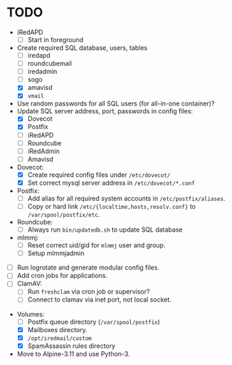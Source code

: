 # TODO

- iRedAPD
    - [ ] Start in foreground
- Create required SQL database, users, tables
    - [ ] iredapd
    - [ ] roundcubemail
    - [ ] iredadmin
    - [ ] sogo
    - [x] amavisd
    - [x] `vmail`
- Use random passwords for all SQL users (for all-in-one container)?
- Update SQL server address, port, passwords in config files:
    - [x] Dovecot
    - [x] Postfix
    - [ ] iRedAPD
    - [ ] Roundcube
    - [ ] iRedAdmin
    - [ ] Amavisd
- Dovecot:
    - [x] Create required config files under `/etc/dovecot/`
    - [x] Set correct mysql server address in `/etc/dovecot/*.conf`
- Postfix:
    - [ ] Add alias for all required system accounts in `/etc/postfix/aliases`.
    - [ ] Copy or hard link `/etc/{localtime,hosts,resolv.conf}` to `/var/spool/postfix/etc`.
- Roundcube:
    - [ ] Always run `bin/updatedb.sh` to update SQL database
- mlmmj:
    - [ ] Reset correct uid/gid for `mlmmj` user and group.
    - [ ] Setup mlmmjadmin
- [ ] Run logrotate and generate modular config files.
- [ ] Add cron jobs for applications.
- [ ] ClamAV:
    - [ ] Run `freshclam` via cron job or supervisor?
    - [ ] Connect to clamav via inet port, not local socket.
- Volumes:
    - [ ] Postfix queue directory (`/var/spool/postfix`)
    - [x] Mailboxes directory.
    - [x] `/opt/iredmail/custom`
    - [x] SpamAssassin rules directory

- Move to Alpine-3.11 and use Python-3.
